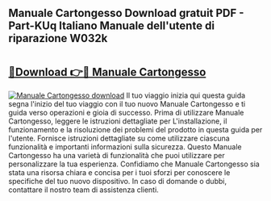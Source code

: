 ## Manuale Cartongesso Download gratuit PDF - Part-KUq Italiano Manuale dell'utente di riparazione W032k

# <h2><a href="http://dfbsom.blite.top/?on=Manuale+Cartongesso">🔗Download 👉🔴 Manuale Cartongesso</a></h2>

[![Manuale Cartongesso download](https://i.imgur.com/lujVjoI.png)](http://dfbsom.blite.top/?on=Manuale+Cartongesso)
Il tuo viaggio inizia qui questa guida segna l'inizio del tuo viaggio con il tuo nuovo Manuale Cartongesso e ti guida verso operazioni e gioia di successo. Prima di utilizzare Manuale Cartongesso, leggere le istruzioni dettagliate per L'installazione, il funzionamento e la risoluzione dei problemi del prodotto in questa guida per l'utente. Fornisce istruzioni dettagliate su come utilizzare ciascuna funzionalità e importanti informazioni sulla sicurezza. Questo Manuale Cartongesso ha una varietà di funzionalità che puoi utilizzare per personalizzare la tua esperienza. Confidiamo che Manuale Cartongesso sia stata una risorsa chiara e concisa per i tuoi sforzi per conoscere le specifiche del tuo nuovo dispositivo. In caso di domande o dubbi, contattare il nostro team di assistenza clienti.
